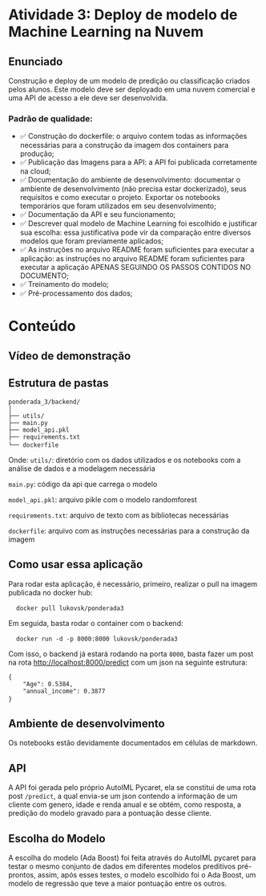 # Atividade 3: Deploy de modelo de Machine Learning na Nuvem

## Enunciado
Construção e deploy de um modelo de predição ou classificação criados pelos alunos. Este modelo deve ser deployado em uma nuvem comercial e uma API de acesso a ele deve ser desenvolvida.

### Padrão de qualidade:
 -  ✅ Construção do dockerfile: o arquivo contem todas as informações necessárias para a construção da imagem dos containers para produção;
 -  ✅ Publicação das Imagens para a API: a API foi publicada corretamente na cloud;
 -  ✅ Documentação do ambiente de desenvolvimento: documentar o ambiente de desenvolvimento (não precisa estar dockerizado), seus requisitos e como executar o projeto. Exportar os notebooks temporários que foram utilizados em seu desenvolvimento;
 -  ✅ Documentação da API e seu funcionamento;
 -  ✅ Descrever qual modelo de Machine Learning foi escolhido e justificar sua escolha: essa justificativa pode vir da comparação entre diversos modelos que foram previamente aplicados;
 -  ✅ As instruções no arquivo README foram suficientes para executar a aplicação: as instruções no arquivo README foram suficientes para executar a aplicação APENAS SEGUINDO OS PASSOS CONTIDOS NO DOCUMENTO;
 -  ✅ Treinamento do modelo;
 -  ✅ Pré-processamento dos dados;

# Conteúdo

## Vídeo de demonstração


## Estrutura de pastas
<pre><code>ponderada_3/backend/
│
├── utils/
├── main.py
├── model_api.pkl
├── requirements.txt
└── dockerfile</code> </pre>
Onde:
```utils/```: diretório com os dados utilizados e os notebooks com a análise de dados e a modelagem necessária

```main.py```: código da api que carrega o modelo

```model_api.pkl```: arquivo pikle com o modelo randomforest

```requirements.txt```: arquivo de texto com as bibliotecas necessárias

```dockerfile```: arquivo com as instruções necessárias para a construção da imagem 

## Como usar essa aplicação
Para rodar esta aplicação, é necessário, primeiro, realizar o pull na imagem publicada no docker hub:

<pre> <code> docker pull lukovsk/ponderada3 </code> </pre>

Em seguida, basta rodar o container com o backend:

<pre> <code> docker run -d -p 8000:8000 lukovsk/ponderada3 </code> </pre>

Com isso, o backend já estará rodando na porta ```8000```, basta fazer um post na rota [http://localhost:8000/predict](http://localhost:8000/predict) com um json na seguinte estrutura:
<pre><code>{
    "Age": 0.5384,
    "annual_income": 0.3877
}</code> </pre>

## Ambiente de desenvolvimento
Os notebooks estão devidamente documentados em células de markdown.

## API
A API foi gerada pelo próprio AutoIML Pycaret, ela se constitui de uma rota post ```/predict```, a qual envia-se um json contendo a informação de um cliente com genero, idade e renda anual e se obtém, como resposta, a predição do modelo gravado para a pontuação desse cliente.

## Escolha do Modelo
A escolha do modelo (Ada Boost) foi feita através do AutoIML pycaret para testar o mesmo conjunto de dados em diferentes modelos preditivos pré-prontos, assim, após esses testes, o modelo escolhido foi o Ada Boost, um modelo de regressão que teve a maior pontuação entre os outros.